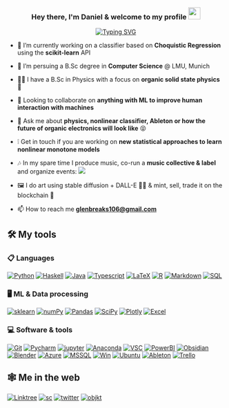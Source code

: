 <h3 align="center">
  Hey there, I'm Daniel & welcome to my profile
  <img src="https://media.giphy.com/media/hvRJCLFzcasrR4ia7z/giphy.gif" width="28">
</h3>
<p align="center"><a href="https://git.io/typing-svg"><img src="https://readme-typing-svg.demolab.com?font=Source+Code+Pro&pause=750&color=FFFF93&center=true&vCenter=true&width=435&lines=Always+eager+to+learn;Physicist+and+software+dev;weakness+for+ML%2C+music+%26+AI-art" alt="Typing SVG" /></a></p>

  
- 🔭 I’m currently working on a classifier based on **Choquistic Regression** using the **scikit-learn** API
  
- 🌱 I’m persuing a B.Sc degree in **Computer Science** @ LMU, Munich

- 🧑‍🔬 I have a B.Sc in Physics with a focus on **organic solid state physics** 🔮
  
- 👯 Looking to collaborate on **anything with ML to improve human interaction with machines**    
  
- 💬 Ask me about **physics, nonlinear classifier, Ableton or how the future of organic electronics will look like** 😝

- ❕ Get in touch if you are working on **new statistical approaches to learn nonlinear monotone models**

- 🎶 In my spare time I produce music, co-run a **music collective & label** and organize events: <a href="https://soundcloud.com/ghsttwn"><img src="https://img.shields.io/badge/SC-Ghosttown%20Sound-black?&style=social&logoColor=ffdf59"></a>

- 🖼️ I do art using stable diffusion + DALL-E 🧑‍🎨 & mint, sell, trade it on the blockchain 🔗
 
- 📫 How to reach me **glenbreaks106@gmail.com**

## 🛠️ My tools 

### 📋 Languages
<p>
<a href="https://github.com/glenbreaks"><img alt="Python" src="https://img.shields.io/badge/Python-14354C.svg?&style=for-the-badge&logo=python&logoColor=ffdf59"></a>
<a href="https://github.com/glenbreaks"><img alt="Haskell" src="https://img.shields.io/badge/Haskell-5e5086?style=for-the-badge&logo=haskell&logoColor=999999"></a>
<a href="https://github.com/glenbreaks"><img alt="Java" src="https://img.shields.io/badge/java-%23ED8B00.svg?style=for-the-badge&logo=java&logoColor=white"></a>
<a href="https://github.com/glenbreaks"><img alt="Typescript" src="https://img.shields.io/badge/typescript-%23007ACC.svg?style=for-the-badge&logo=typescript&logoColor=white"></a>
<a href="https://github.com/glenbreaks"><img alt="LaTeX" src="https://img.shields.io/badge/latex-%23008080.svg?style=for-the-badge&logo=latex&logoColor=white"></a>
<a href="https://github.com/glenbreaks"><img alt="R" src="https://img.shields.io/badge/r-%23276DC3.svg?style=for-the-badge&logo=r&logoColor=white"></a>
<a href="https://github.com/glenbreaks"><img alt="Markdown" src="https://img.shields.io/badge/markdown-%23000000.svg?style=for-the-badge&logo=markdown&logoColor=white"></a>
<a href="https://github.com/glenbreaks"><img alt="SQL" src="https://custom-icon-badges.herokuapp.com/badge/SQL-025E8C.svg?style=for-the-badge&logo=database&logoColor=white"></a>
</p>

### 🖥️ ML & Data processing
<p>
<a href="https://scikit-learn.org/"> <img alt="sklearn" src="https://img.shields.io/badge/scikit--learn-%23F7931E.svg?style=for-the-badge&logo=scikit-learn&logoColor=3499cd"></a>
<a href="https://github.com/glenbreaks"><img alt="numPy" src="https://img.shields.io/badge/numpy-%23013243.svg?style=for-the-badge&logo=numpy&logoColor=white"></a>
<a href="https://github.com/glenbreaks"><img alt="Pandas" src="https://img.shields.io/badge/pandas-%23150458.svg?style=for-the-badge&logo=pandas&logoColor=white"></a>
<a href="https://github.com/glenbreaks"><img alt="SciPy" src="https://img.shields.io/badge/SciPy-%230C55A5.svg?style=for-the-badge&logo=scipy&logoColor=%white"></a>
<a href="https://github.com/glenbreaks"><img alt="Plotly" src="https://img.shields.io/badge/Plotly-%233F4F75.svg?style=for-the-badge&logo=plotly&logoColor=white"></a>
<a href="https://github.com/glenbreaks"><img alt="Excel" src="https://img.shields.io/badge/Microsoft%20Excel-217346.svg?style=for-the-badge&logo=Microsoft-Excel&logoColor=white"></a>
</p>

### 💻 Software & tools
<p>
<a href="https://github.com/glenbreaks"><img alt="Git" src="https://img.shields.io/badge/git-%23F05033.svg?style=for-the-badge&logo=git&logoColor=white"></a>
<a href="https://github.com/glenbreaks"><img alt="Pycharm" src="https://img.shields.io/badge/pycharm-143?style=for-the-badge&logo=pycharm&logoColor=black&color=black&labelColor=green"></a>
<a href="https://github.com/glenbreaks"><img alt="jupyter" src="https://img.shields.io/badge/jupyter-%23FA0F00.svg?style=for-the-badge&logo=jupyter&logoColor=white"></a>
<a href="https://github.com/glenbreaks"><img alt="Anaconda" src="https://img.shields.io/badge/Anaconda-%2344A833.svg?style=for-the-badge&logo=anaconda&logoColor=white"></a>
<a href="https://github.com/glenbreaks"><img alt="VSC" src="https://img.shields.io/badge/Visual%20Studio%20Code-0078d7.svg?style=for-the-badge&logo=visual-studio-code&logoColor=white"></a>
<a href="https://github.com/glenbreaks"><img alt="PowerBI" src="https://img.shields.io/badge/power_bi-F2C811?style=for-the-badge&logo=powerbi&logoColor=black"></a>
<a href="https://github.com/glenbreaks"><img alt="Obsidian" src="https://img.shields.io/badge/Obsidian-483699.svg?style=for-the-badge&logo=Obsidian&logoColor=white"></a>
<a href="https://github.com/glenbreaks"><img alt="Blender" src="https://img.shields.io/badge/blender-%23F5792A.svg?style=for-the-badge&logo=blender&logoColor=white"></a>
<a href="https://github.com/glenbreaks"><img alt="Azure" src="https://img.shields.io/badge/Microsoft%20Azure-0078D4.svg?style=for-the-badge&logo=Microsoft-Azure&logoColor=white"></a>
<a href="https://github.com/glenbreaks"><img alt="MSSQL" src="https://img.shields.io/badge/Microsoft%20SQL%20Server-CC2927.svg?style=for-the-badge&logo=Microsoft-SQL-Server&logoColor=white"></a>
<a href="https://github.com/glenbreaks"><img alt="Win" src="https://img.shields.io/badge/Windows-0078D6?style=for-the-badge&logo=windows&logoColor=white"></a>
<a href="https://github.com/glenbreaks"><img alt="Ubuntu" src="https://img.shields.io/badge/Ubuntu-E95420?style=for-the-badge&logo=ubuntu&logoColor=white"></a>
<a href="https://github.com/glenbreaks"><img alt="Ableton" src="https://img.shields.io/badge/Ableton%20Live-000000.svg?style=for-the-badge&logo=Ableton-Live&logoColor=white"></a>
<a href="https://github.com/glenbreaks"><img alt="Trello" src="https://img.shields.io/badge/Trello-%23026AA7.svg?style=for-the-badge&logo=Trello&logoColor=white"></a>

</p>

## 🕸️ Me in the web
<p>
<a href="https://linktr.ee/glenscalai"><img alt="Linktree" src="https://img.shields.io/badge/Linktree-39E09B.svg?style=for-the-badge&logo=Linktree&logoColor=white"></a>
<a href="https://soundcloud.com/glenme"><img alt="sc" src="https://img.shields.io/badge/SoundCloud-FF3300.svg?style=for-the-badge&logo=SoundCloud&logoColor=white"></a>
<a href="https://twitter.com/glensnuub"><img alt="twitter" src="https://img.shields.io/badge/Twitter-1DA1F2.svg?style=for-the-badge&logo=Twitter&logoColor=white"></a>
<a href="https://objkt.com/profile/tz1KoGBvkWK6dZBxKEts1vd8vCP69vHjxe6n/activity"><img alt="objkt" src="https://img.shields.io/badge/-objkt-black?style=for-the-badge"></a>

</p>
